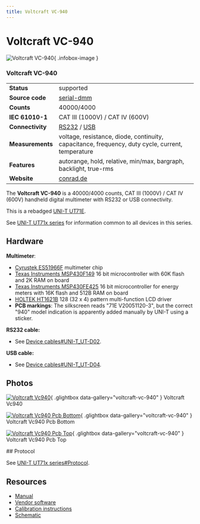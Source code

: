 ```yaml
---
title: Voltcraft VC-940
---
```


# Voltcraft VC-940

<div class="infobox" markdown>

![Voltcraft VC-940](./img/Voltcraft_vc940.jpg){ .infobox-image }

### Voltcraft VC-940

| | |
|---|---|
| **Status** | supported |
| **Source code** | [serial-dmm](https://github.com/OpenTraceLab/OpenTraceCapture/tree/main/src/hardware/serial-dmm) |
| **Counts** | 40000/4000 |
| **IEC 61010-1** | CAT III (1000V) / CAT IV (600V) |
| **Connectivity** | [RS232](https://sigrok.org/wiki/Device_cables#UNI-T_UT-D02) / [USB](https://sigrok.org/wiki/Device_cables#UNI-T_UT-D04) |
| **Measurements** | voltage, resistance, diode, continuity, capacitance, frequency, duty cycle, current, temperature |
| **Features** | autorange, hold, relative, min/max, bargraph, backlight, true-rms |
| **Website** | [conrad.de](https://web.archive.org/web/20131107075144/http://www.conrad.de/ce/de/product/123297/VOLTCRAFT-VC940-TRMS-Digital-Multimeter-m-Software-und-Leistungsmessadapter-VC900-Serie-400004000-Counts-CAT-IV-600V) |

</div>

The **Voltcraft VC-940** is a 40000/4000 counts, CAT III (1000V) / CAT IV (600V) handheld digital multimeter with RS232 or USB connectivity.

This is a rebadged [UNI-T UT71E](http://uni-trend.com/UT71E.html).

See [UNI-T UT71x series](https://sigrok.org/wiki/UNI-T_UT71x_series) for information common to all devices in this series.

## Hardware

**Multimeter**:

- [Cyrustek ES51966F](http://www.cyrustek.com.tw/spec/ES51966A.pdf) multimeter chip
- [Texas Instruments MSP430F149](http://www.ti.com/product/msp430f149) 16 bit microcontroller with 60K flash and 2K RAM on board
- [Texas Instruments MSP430FE425](http://www.ti.com/product/msp430fe425) 16 bit microcontroller for energy meters with 16K flash and 512B RAM on board
- [HOLTEK HT1621B](http://www.holtek.com.tw/english/docum/consumer/1621.htm) 128 (32 x 4) pattern multi-function LCD driver
- **PCB markings**: The silkscreen reads "71E V20051120-3", but the correct "940" model indication is apparently added manually by UNI-T using a sticker.

**RS232 cable:**

- See [Device cables#UNI-T_UT-D02](https://sigrok.org/wiki/Device_cables#UNI-T_UT-D02).

**USB cable:**

- See [Device cables#UNI-T_UT-D04](https://sigrok.org/wiki/Device_cables#UNI-T_UT-D04).

## Photos

<div class="photo-grid" markdown>

[![Voltcraft Vc940](./img/Voltcraft_vc940.jpg)](./img/Voltcraft_vc940.png "Voltcraft Vc940"){ .glightbox data-gallery="voltcraft-vc-940" }
<span class="caption">Voltcraft Vc940</span>

[![Voltcraft Vc940 Pcb Bottom](./img/Voltcraft_vc940_pcb_bottom.jpg)](./img/Voltcraft_vc940_pcb_bottom.jpg "Voltcraft Vc940 Pcb Bottom"){ .glightbox data-gallery="voltcraft-vc-940" }
<span class="caption">Voltcraft Vc940 Pcb Bottom</span>

[![Voltcraft Vc940 Pcb Top](./img/Voltcraft_vc940_pcb_top.jpg)](./img/Voltcraft_vc940_pcb_top.jpg "Voltcraft Vc940 Pcb Top"){ .glightbox data-gallery="voltcraft-vc-940" }
<span class="caption">Voltcraft Vc940 Pcb Top</span>

</div>
## Protocol

See [UNI-T UT71x series#Protocol](https://sigrok.org/wiki/UNI-T_UT71x_series#Protocol).

## Resources
- [Manual](http://www.produktinfo.conrad.com/datenblaetter/100000-124999/123297-an-01-ml-VOLTCRAFT_VC940_DMM_de_en_fr_nl.pdf)
- [Vendor software](http://www.produktinfo.conrad.com/datenblaetter/100000-124999/123297-up-01-en-VC940DMM_WIN7_32_64bit_V3_00.zip)
- [Calibration instructions](http://www.produktinfo.conrad.com/datenblaetter/100000-124999/123297-an-01-en-Kalibrieranleitung_VC940.pdf)
- [Schematic](http://elektrotanya.com/unit_multimeter_vc940.pdf/download.html)

